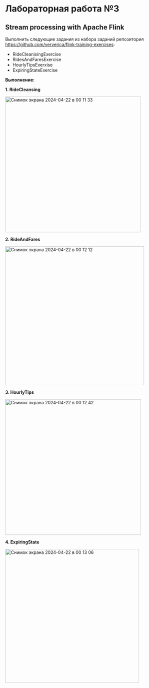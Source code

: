 # Лабораторная работа №3
## Stream processing with Apache Flink

Выполнить следующие задания из набора заданий репозитория https://github.com/ververica/flink-training-exercises:
  - RideCleanisingExercise
  - RidesAndFaresExercise
  - HourlyTipsExerxise
  - ExpiringStateExercise

**Выполнение:**

**1. RideCleansing**

<img width="434" alt="Снимок экрана 2024-04-22 в 00 11 33" src="https://github.com/borntosparklelikeaunicorn/big_Data/assets/147177755/64138932-9973-4614-ad54-b0fbb99f38d6">

**2. RideAndFares**

<img width="444" alt="Снимок экрана 2024-04-22 в 00 12 12" src="https://github.com/borntosparklelikeaunicorn/big_Data/assets/147177755/dca3865c-35e1-4256-81eb-3d75cab12ef0">

**3. HourlyTips**

<img width="434" alt="Снимок экрана 2024-04-22 в 00 12 42" src="https://github.com/borntosparklelikeaunicorn/big_Data/assets/147177755/459e4c9e-5067-4937-9737-59c8fad1599a">

**4. ExpiringState**

<img width="428" alt="Снимок экрана 2024-04-22 в 00 13 06" src="https://github.com/borntosparklelikeaunicorn/big_Data/assets/147177755/58e7c048-164f-4667-8599-9ff3dc370a7f">

